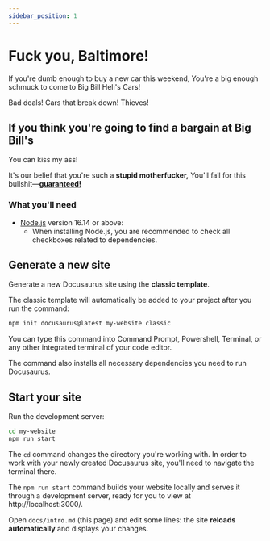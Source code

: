 ```yaml
---
sidebar_position: 1
---
```


# Fuck you, Baltimore!

If you're dumb enough to buy a new car this weekend,
You're a big enough schmuck to come to Big Bill Hell's Cars!

Bad deals!
Cars that break down!
Thieves!

## If you think you're going to find a bargain at Big Bill's

You can kiss my ass!

It's our belief that you're such a **stupid motherfucker,**
You'll fall for this bullshit—**[guaranteed!](https://www.youtube.com/watch?v=dQw4w9WgXcQ)**

### What you'll need

- [Node.js](https://nodejs.org/en/download/) version 16.14 or above:
  - When installing Node.js, you are recommended to check all checkboxes related to dependencies.

## Generate a new site

Generate a new Docusaurus site using the **classic template**.

The classic template will automatically be added to your project after you run the command:

```bash
npm init docusaurus@latest my-website classic
```

You can type this command into Command Prompt, Powershell, Terminal, or any other integrated terminal of your code editor.

The command also installs all necessary dependencies you need to run Docusaurus.

## Start your site

Run the development server:

```bash
cd my-website
npm run start
```

The `cd` command changes the directory you're working with. In order to work with your newly created Docusaurus site, you'll need to navigate the terminal there.

The `npm run start` command builds your website locally and serves it through a development server, ready for you to view at http://localhost:3000/.

Open `docs/intro.md` (this page) and edit some lines: the site **reloads automatically** and displays your changes.
